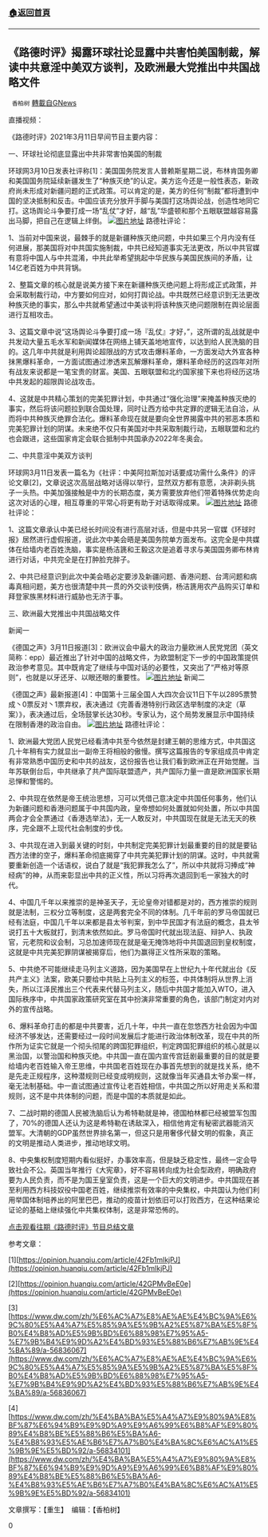 ###  [:house:返回首頁](https://github.com/ourhimalayas/txt)
---

## 《路德时评》揭露环球社论显露中共害怕美国制裁，解读中共意淫中美双方谈判，及欧洲最大党推出中共国战略文件
` 香柏树` [轉載自GNews](https://gnews.org/zh-hans/969278/)

直播视频：



《路德时评》2021年3月11日早间节目主要内容：

一、环球社论彻底显露出中共非常害怕美国的制裁

环球网3月10日发表社评称[1]：美国国务院发言人普赖斯星期二说，布林肯国务卿和美国国务院延续新疆发生了“种族灭绝”的认定。美方迄今还是一般性表态，新政府尚未形成对新疆问题的正式政策。可以肯定的是，美方的任何“制裁”都将遭到中国的坚决抵制和反击。中国应该充分放开手脚与美国打这场舆论战，创造性地同它打。这场舆论斗争要打成一场“乱仗”才好，越“乱”华盛顿和那个五眼联盟越容易露出马脚，把自己在逻辑上绊倒。
![]()![](https://gnews.org/wp-content/uploads/2021/03/环球时报.png)[图片地址](http://www.china.com.cn/opinion2020/2021-03/11/content_77296769.shtml)
路德社评论：

1、当前对中国来说，最棘手的就是新疆种族灭绝问题，中共如果三个月内没有任何进展，那美国将对中共国实施制裁，中共已经知道事实无法更改，所以中共官媒有意将中国人与中共混淆，中共此举希望挑起中华民族与美国民族间的矛盾，让14亿老百姓为中共背锅。

2、整篇文章的核心就是说美方接下来在新疆种族灭绝问题上将形成正式政策，并会采取制裁行动，中方要如何应对，如何打舆论战。中共既然已经意识到无法更改种族灭绝的事实，那么中共就希望通过中美谈判将该种族灭绝问题限制在舆论层面进行互相攻击。

3、这篇文章中说“这场舆论斗争要打成一场『乱仗』才好，”，这所谓的乱战就是中共发动大量五毛水军和新闻媒体在网络上铺天盖地地宣传，以达到给人民洗脑的目的。这几年中共就是利用舆论超限战的方式攻击爆料革命，一方面发动大外宣各种抹黑爆料革命，一方面试图通过渗透来瓦解爆料革命，爆料革命经历的这四年对所有战友来说都是一笔宝贵的财富。美国、五眼联盟和北约国家接下来也将经历这场中共发起的超限舆论战攻击。

4、这就是中共精心策划的完美犯罪计划，中共通过“强化治理”来掩盖种族灭绝的事实，然后将该问题拉到联合国处理，同时让西方给中共定罪的逻辑无法自洽，从而将中共种族灭绝罪合法化。爆料革命现在就是要向全世界揭露中共的邪恶本质和完美犯罪计划的阴谋。未来绝不仅只有美国对中共采取制裁行动，五眼联盟和北约也会跟进，这些国家肯定会联合抵制中共国承办2022年冬奥会。

二、中共意淫中美双方谈判

环球网3月11日发表一篇名为《社评：中美阿拉斯加对话要成功需什么条件》的评论文章[2]，文章说这次高层战略对话得以举行，显然双方都有意愿，决非剃头挑子一头热。中美加强接触是中方的长期态度，美方需要放弃他们带着特殊优势走向这次对话的心理，相互尊重的平常心将更有助于对话取得成果。
![]()![](https://gnews.org/wp-content/uploads/2021/03/环球网.png)[图片地址](https://opinion.huanqiu.com/article/42GPMvBeE0e)
路德社评论：

1、这篇文章承认中美已经长时间没有进行高层对话，但是中共另一官媒《环球时报》居然进行虚假报道，说此次中美会晤是美国务院单方面发布。这完全是中共媒体在给墙内老百姓洗脑，事实是杨洁篪和王毅这次是追着寻求与美国国务卿布林肯进行对话，中共完全是在打肿脸充胖子。

2、中共已经意识到此次中美会晤必定要涉及新疆问题、香港问题、台湾问题和病毒真相问题，美方也很清楚中共一贯的外交谈判伎俩，杨洁篪用农产品购买订单和拜登家族黑材料进行威胁也无济于事。

三、欧洲最大党推出中共国战略文件

新闻一

《德国之声》3月11日报道[3]：欧洲议会中最大的政治力量欧洲人民党党团（英文简称：epp）最近推出了针对中国的战略文件，为欧盟制定下一步的中国政策提供政治参考意见。其中既肯定了继续与中国对话的必要性，又突出了“严格对等原则”，也就是以牙还牙、以眼还眼的重要性。
![]()![](https://gnews.org/wp-content/uploads/2021/03/欧洲最大党.jpg)[图片地址](https://static.dw.com/image/56097056_303.jpg)
新闻二

《德国之声》最新报道[4]：中国第十三届全国人大四次会议11日下午以2895票赞成丶0票反对丶1票弃权，表决通过《完善香港特别行政区选举制度的决定（草案）》，表决通过后，全场鼓掌长达30秒。专家认为，这个局势发展显示中国持续在限制香港的政治自由。
![]()![](https://gnews.org/wp-content/uploads/2021/03/选举法.jpg)[图片地址](https://static.dw.com/image/56781501_303.jpg)
路德社评论：

1、欧洲最大党团人民党已经看清中共至今依然是封建王朝的思维方式，中共国这几十年稍有实力就显出一副帝王将相般的傲慢。撰写这篇报告的专家组成员中肯定有非常熟悉中国历史和中共的战友，这份报告也让我们看到欧洲正在开始觉醒。当年苏联倒台后，中共继承了共产国际联盟遗产，共产国际力量一直是欧洲国家长期忌惮和警惕的。

2、中共现在依然是帝王统治思想，习可以凭借己意决定中共国任何事务，他们认为新疆问题和香港问题属于中共国内政，皇帝想如何处置就如何处置，所以中共国两会才会全票通过《香港选举法》，无一人敢反对，中共国现在就是无法无天的秩序，完全跟不上现代社会制度的步伐。

3、中共现在进入到最关键的时刻，中共制定完美犯罪计划最重要的目的就是要钻西方法律的空子，爆料革命彻底揭穿了中共完美犯罪计划的阴谋。这时，中共就需要重新创造一个话语权，说白了就是“我犯罪我怎么了”，所以中共就将习捧成“神经病”的神，从而来彰显出中共的正义性，所以习将再次退回到毛一家独大的时代。

4、中国几千年以来推崇的是神圣天子，无论皇帝对错都是对的，西方推崇的规则就是法制，三权分立等制度，这是两套完全不同的体制。几千年前的罗马帝国就已经有法庭，中国几千年以来都是县太爷判案，到中华民国才有法庭的概念，县太爷说打五十大板就打，到清末依然如此。罗马帝国时代就出现法庭、辩护人、执政官，元老院和议会制，习总加速师现在就是毫无掩饰地将中共国退回到皇权制度，这就是中共完美犯罪阴谋被揭穿后，他们为赢得正义性所采取的策略。

5、中共绝不可能继续走马列主义道路，因为美国早在上世纪九十年代就出台《反共产主义》法案，欧美只要给中共贴上马列主义的标签，中共体制将从世界上消失，所以江泽民推出三个代表来代替马列主义，随后中共国才能加入WTO，进入国际秩序中，中共国家政策研究室在其中扮演非常重要的角色，该部门制定对内对外的宣传战略。

6、爆料革命打击的都是中共要害，近几十年，中共一直在忽悠西方社会因为中国经济不够发达，还需要经过一段时间发展后才能进行政治体制改革，现在中共的所作所为证实它就是一个彻头彻尾的跨国犯罪组织，判定跨国犯罪组织的核心就是以黑治国，以警治国和种族灭绝。中共国一直在国内宣传宫廷剧最重要的目的就是要给墙内老百姓输入帝王思维，中共国老百姓现在办事首先想到的就是找关系，绝不是先走正规程序，这种潜规则已经变成明规则，这就像当年买通县太爷办案一样，毫无法制基础。中一直试图通过宣传让老百姓相信，中共国之所以好用走关系和潜规则，这不是中共体制的问题，而是中国的本质就是如此。

7、二战时期的德国人民被洗脑后认为希特勒就是神，德国柏林都已经被盟军包围了，70%的德国人还认为这是希特勒在诱敌深入，相信他肯定有秘密武器能消灭盟军。大清朝的GDP虽然世界排名第一，但这只是用奢侈代替文明的假象，真正的文明是推动人类进步，推动地球文明。

8、中央集权制度短期内看似挺好，办事效率高，但是缺乏稳定性，最终一定会导致社会不公。英国当年推行《大宪章》，好不容易转向成为社会型政府，明确政府要为人民负责，而不是为国王皇室负责，这是一个巨大的文明进步。中共国现在甚至利用西方科技奴役中国老百姓，继续推崇有效率的中央集权，中共国认为他们利用举国体制培养出的阿里巴巴，推动的疫苗计划依旧可以打败西方，在这种结果论证论的基础上继续强化中共集权体制，这是非常恐怖的。

[点击观看往期《路德时评》节目总结文章](https://gnews.org/zh-hans/author/harmony/)

参考文章：

[1][https://opinion.huanqiu.com/article/42Fb1mlkjPJ](https://opinion.huanqiu.com/article/42Fb1mlkjPJ)

[2][https://opinion.huanqiu.com/article/42GPMvBeE0e](https://opinion.huanqiu.com/article/42GPMvBeE0e)

[3][https://www.dw.com/zh/%E6%AC%A7%E8%AE%AE%E4%BC%9A%E6%9C%80%E5%A4%A7%E5%85%9A%E5%9B%A2%E5%87%BA%E5%8F%B0%E4%B8%AD%E5%9B%BD%E6%88%98%E7%95%A5-%E7%9B%B4%E9%9D%A2%E4%BD%93%E5%88%B6%E7%AB%9E%E4%BA%89/a-56836067](https://www.dw.com/zh/%E6%AC%A7%E8%AE%AE%E4%BC%9A%E6%9C%80%E5%A4%A7%E5%85%9A%E5%9B%A2%E5%87%BA%E5%8F%B0%E4%B8%AD%E5%9B%BD%E6%88%98%E7%95%A5-%E7%9B%B4%E9%9D%A2%E4%BD%93%E5%88%B6%E7%AB%9E%E4%BA%89/a-56836067)

[4][https://www.dw.com/zh/%E4%BA%BA%E5%A4%A7%E9%80%9A%E8%BF%87%E6%94%B9%E9%9D%A9%E9%A6%99%E6%B8%AF%E9%80%89%E4%B8%BE%E5%88%B6%E5%BA%A6-%E4%B8%93%E5%AE%B6%E7%A7%B0%E4%BA%8C%E6%AC%A1%E5%9B%9E%E5%BD%92/a-56834101](https://www.dw.com/zh/%E4%BA%BA%E5%A4%A7%E9%80%9A%E8%BF%87%E6%94%B9%E9%9D%A9%E9%A6%99%E6%B8%AF%E9%80%89%E4%B8%BE%E5%88%B6%E5%BA%A6-%E4%B8%93%E5%AE%B6%E7%A7%B0%E4%BA%8C%E6%AC%A1%E5%9B%9E%E5%BD%92/a-56834101)

文章撰写：【重生】  编辑：【香柏树】

0
